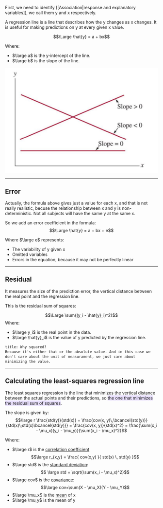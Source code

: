 First, we need to identify [[Association|response and explanatory variables]], we call them y and x respectively.

A regression line is a line that describes how the y changes as x changes.
It is useful for making predictions on y at every given x value.

$$\Large \hat{y} = a + bx$$

Where:
- $\large a$ is the y-intercept of the line.
- $\large b$ is the slope of the line.


![](../z_images/Pasted%20image%2020230308151724.png)

---

## Error

Actually, the formula above gives just a value for each x, and that is not really realistic, becuse the relationship between x and y is non-deterministic. 
Not all subjects will have the same y at the same x.

So we add an error coefficient in the formula:
$$\Large \hat{y} = a + bx + e$$

Where $\large e$ represents:
- The variability of y given x
- Omitted variables
- Errors in the equation, because it may not be perfectly linear

---

## Residual

It measures the size of the prediction error, the vertical distance between the real point and the regression line.

This is the residual sum of squares:

$$\Large \sum{(y_i - \hat{y}_i)^2}$$
Where:
- $\large y_i$ is the real point in the data.
- $\large \hat{y}_i$ is the value of y predicted by the regression line.


```ad-note
title: Why squared?
Because it's either that or the absolute value. And in this case we don't care about the unit of measurament, we just care about minimizing the value.
```

---

## Calculating the least-squares regression line

The least squares regression is the line that minimizes the vertical distance between the actual points and their predictions, so <span style="background:rgba(183, 152, 255, 0.3)">the one that minimizes the residual sum of squares</span>.

The slope is given by:
$$\large r \frac{std(y)}{std(x)} = \frac{cov(x, y)\,\bcancel{std(y)}}{std(x)\;std(x)\bcancel{std(y)}} = \frac{cov(x, y)}{std(x)^2} = \frac{\sum(x_i - \mu_x)(y_i - \mu_y)}{\sum(x_i - \mu_x)^2}$$


Where:
- $\large r$ is the [correlation coefficient](Correlation%20coefficient.md)
$$\large r_{x,y} = \frac{ cov(x,y) }{ std(x) \, std(y) }$$
- $\large std$ is the [standard deviation](Standard%20Deviation.md):
$$ \large std = \sqrt{\sum(x_i - \mu_x)^2}$$
- $\large cov$ is the [covariance](Covariance.md):
$$\large cov=\sum(X - \mu_X)(Y - \mu_Y)$$
- $\large \mu_x$ is the [mean](Mean.md) of x
- $\large \mu_y$ is the mean of y

